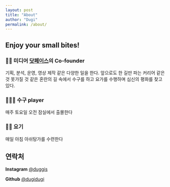 ```yaml
---
layout: post
title: "About"
author: "Dugi"
permalink: /about/
---
```


## Enjoy your small bites!


### 🧑‍💻 미디어 [닷페이스](https://dotface.kr)의 Co-founder
기획, 분석, 운영, 영상 제작 같은 다양한 일을 한다. 앞으로도 한 길만 파는 커리어 같은 것 못가질 것 같은 혼란의 길 속에서 수구를 하고 요가를 수행하며 심신의 평화를 찾고 있다.
    
  
  
### 🤽🏼‍♂️ 수구 player 
매주 토요일 오전 잠실에서 출몰한다
   

### 🧘🏼 요기 
매일 아침 아쉬탕가를 수련한다
   

   
## 연락처
  
**Instagram** [@duggis](https://www.instagram.com/duggis)

**Github** [@dugidugi](https://github.com/dugidugi/)
